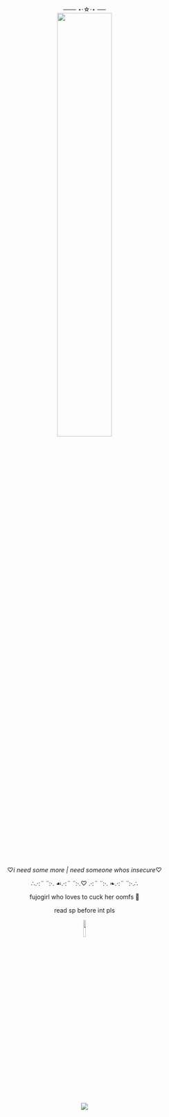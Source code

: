 <div align="center"> 

 ─── ⋆⋅☆⋅⋆ ──                                                           
<img width="50%" src="https://i.postimg.cc/LXJFzGYh/IMG-1247.jpg"> 

♡*i need some more | need someone whos insecure*♡

∴.·:*¨ ¨*:·. ☙.·:*¨ ¨*:·.♡ .·:*¨ ¨*:·. ❧.·:*¨ ¨*:·.∴
 <br>
 
 fujogirl who loves to cuck her oomfs 🫶
 
 read sp before int pls 
 
 <img width="10%" src="https://i.postimg.cc/RZw700gX/IMG-1245.jpg"> 
<br>





<br>![](https://komarev.com/ghpvc/?username=sadser0&label=visitors+++&color=2d2f59)
<br>



 

 </div>
























</div>
